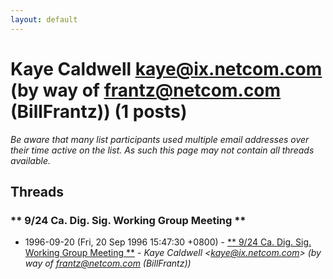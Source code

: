 ```yaml
---
layout: default
---
```


# Kaye Caldwell <kaye@ix.netcom.com> (by way of frantz@netcom.com (BillFrantz)) (1 posts)

_Be aware that many list participants used multiple email addresses over their time active on the list. As such this page may not contain all threads available._

## Threads

### ** 9/24 Ca. Dig. Sig. Working Group Meeting **
+ 1996-09-20 (Fri, 20 Sep 1996 15:47:30 +0800) - [** 9/24 Ca. Dig. Sig. Working Group Meeting **](/archive/1996/09/dde7b7db86b00e0605e1482795386b440e35f6f77a00b633a7b477f8d40f678a) - _Kaye Caldwell \<kaye@ix.netcom.com\> (by way of frantz@netcom.com (BillFrantz))_

